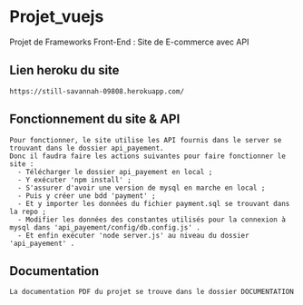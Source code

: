 # Projet_vuejs
Projet de Frameworks Front-End : Site de E-commerce avec API


## Lien heroku du site 

```
https://still-savannah-09808.herokuapp.com/	
```

## Fonctionnement du site & API

```
Pour fonctionner, le site utilise les API fournis dans le server se trouvant dans le dossier api_payement.
Donc il faudra faire les actions suivantes pour faire fonctionner le site :
  - Télécharger le dossier api_payement en local ;
  - Y exécuter 'npm install' ;
  - S'assurer d'avoir une version de mysql en marche en local ;
  - Puis y créer une bdd 'payment' ;
  - Et y importer les données du fichier payment.sql se trouvant dans la repo ;
  - Modifier les données des constantes utilisés pour la connexion à mysql dans 'api_payement/config/db.config.js' .
  - Et enfin exécuter 'node server.js' au niveau du dossier 'api_payement' .
```

## Documentation

```
La documentation PDF du projet se trouve dans le dossier DOCUMENTATION
```

